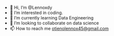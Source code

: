 - 👋 Hi, I’m @Lennoxdy
- 👀 I’m interested in coding.
- 🌱 I’m currently learning  Data Engineering
- 💞️ I’m looking to collaborate on data science 
- 📫 How to reach me otienolennox45@gmail.com

<!---
Lennoxdy/Lennoxdy is a ✨ special ✨ repository because its `README.md` (this file) appears on your GitHub profile.
You can click the Preview link to take a look at your changes.
--->
